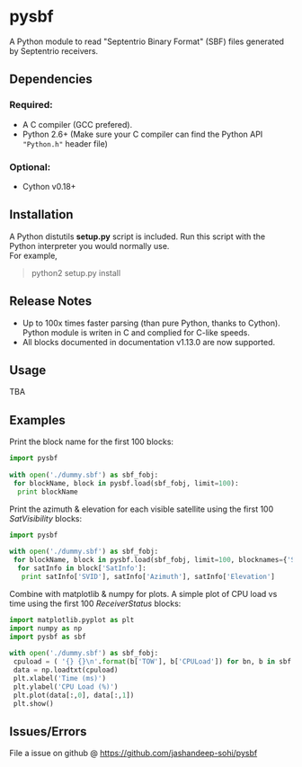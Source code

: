 # pysbf

A Python module to read "Septentrio Binary Format" (SBF) files generated by Septentrio receivers.

## Dependencies

### Required:
* A C compiler (GCC prefered).
* Python 2.6+ (Make sure your C compiler can find the Python API `"Python.h"` header file)

### Optional:
* Cython v0.18+ 


## Installation

A Python distutils **setup.py** script is included.
Run this script with the Python interpreter you would normally use.  
For example,
>python2 setup.py install

## Release Notes

* Up to 100x times faster parsing (than pure Python, thanks to Cython). Python module is writen in C and complied for C-like speeds.
* All blocks documented in documentation v1.13.0 are now supported.

## Usage

TBA


## Examples

Print the block name for the first 100 blocks:

```python
import pysbf
    
with open('./dummy.sbf') as sbf_fobj:
 for blockName, block in pysbf.load(sbf_fobj, limit=100):
  print blockName
```
      
Print the azimuth & elevation for each visible satellite using the first 100 *SatVisibility* blocks:

```python
import pysbf
    
with open('./dummy.sbf') as sbf_fobj:
 for blockName, block in pysbf.load(sbf_fobj, limit=100, blocknames={'SatVisibility'}):
  for satInfo in block['SatInfo']:
   print satInfo['SVID'], satInfo['Azimuth'], satInfo['Elevation']
```

Combine with matplotlib & numpy for plots. A simple plot of CPU load vs time using the first 100 *ReceiverStatus* blocks:

```python
import matplotlib.pyplot as plt
import numpy as np
import pysbf as sbf
    
with open('./dummy.sbf') as sbf_fobj:
 cpuload = ( '{} {}\n'.format(b['TOW'], b['CPULoad']) for bn, b in sbf.load(sbf_fobj, 100, {'ReceiverStatus_v2'}) )
 data = np.loadtxt(cpuload)
 plt.xlabel('Time (ms)')
 plt.ylabel('CPU Load (%)')
 plt.plot(data[:,0], data[:,1])
 plt.show()
```

## Issues/Errors

File a issue on github @ https://github.com/jashandeep-sohi/pysbf

